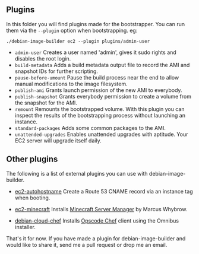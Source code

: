 ## Plugins ##
In this folder you will find plugins made for the bootstrapper.  You
can run them via the `--plugin` option when bootstrapping. eg:
```
./debian-image-builder ec2 --plugin plugins/admin-user
```

* `admin-user`
  Creates a user named 'admin', gives it sudo rights and disables the root login.
* `build-metadata`
  Adds a build metadata output file to record the AMI and snapshot IDs for further scripting.
* `pause-before-umount`
  Pause the build process near the end to allow manual modifications to the image filesystem.
* `publish-ami`
  Grants launch permission of the new AMI to everybody.
* `publish-snapshot`
  Grants everybody permission to create a volume from the snapshot for the AMI.
* `remount`
  Remounts the bootstrapped volume.
  With this plugin you can inspect the results of the bootstrapping process without launching an instance.
* `standard-packages`
  Adds some common packages to the AMI.
* `unattended-upgrades`
  Enables unattended upgrades with aptitude. Your EC2 server will upgrade itself daily.

## Other plugins ##
The following is a list of external plugins you can use with debian-image-builder.

* [ec2-autohostname](https://github.com/secoya/ec2-autohostname)
  Create a Route 53 CNAME record via an instance tag when booting.

* [ec2-minecraft](https://github.com/andsens/ec2-minecraft)
  Installs [Minecraft Server
  Manager](http://marcuswhybrow.net/minecraft-server-manager/) by
  Marcus Whybrow.

* [debian-cloud-chef](https://github.com/tmatilai/debian-cloud-chef)
  Installs [Opscode Chef](http://www.opscode.com/chef/) client using
  the Omnibus installer.

That's it for now. If you have made a plugin for debian-image-builder
and would like to share it, send me a pull request or drop me an
email.
